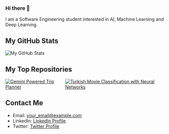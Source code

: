 ### Hi there 👋

I am a Software Engineering student interested in AI, Machine Learning and Deep Learning.

## My GitHub Stats
![My GitHub Stats](https://github-readme-stats.vercel.app/api?username=g-hano&show_icons=true&theme=radical)

## My Top Repositories
<div style="display: flex; justify-content: space-between;">
    <a href="https://github.com/g-hano/Gemini-Powered-Trip-Planner">
        <img src="https://github-readme-stats.vercel.app/api/pin/?username=g-hano&repo=Gemini-Powered-Trip-Planner" alt="Gemini Powered Trip Planner">
    </a>
    <a href="https://github.com/g-hano/Turkish-Movie-Classification-with-Neural-Networks">
        <img src="https://github-readme-stats.vercel.app/api/pin/?username=g-hano&repo=Turkish-Movie-Classification-with-Neural-Networks" alt="Turkish Movie Classification with Neural Networks">
    </a>
</div>

## Contact Me
- Email: your_email@example.com
- LinkedIn: [LinkedIn Profile](https://www.linkedin.com/in/chanyalcin)
- Twitter: [Twitter Profile](https://twitter.com/Chan__Ya)
